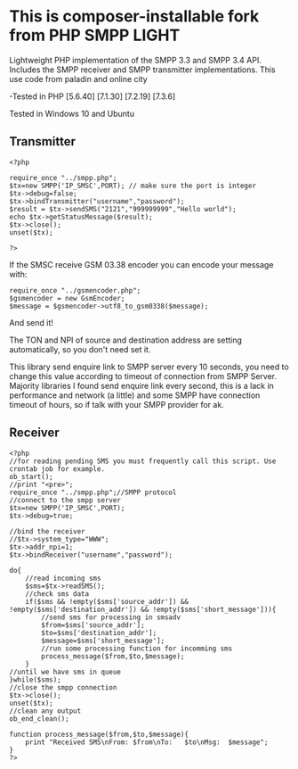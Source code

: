 # This is composer-installable fork from PHP SMPP LIGHT

Lightweight PHP implementation of the SMPP 3.3 and SMPP 3.4 API. Includes the SMPP receiver and SMPP transmitter implementations.
This use code from paladin and online city

-Tested in PHP [5.6.40] [7.1.30] [7.2.19] [7.3.6]

Tested in Windows 10 and Ubuntu

## Transmitter
````
<?php

require_once "../smpp.php";
$tx=new SMPP('IP_SMSC',PORT); // make sure the port is integer
$tx->debug=false;
$tx->bindTransmitter("username","password");
$result = $tx->sendSMS("2121","999999999","Hello world");
echo $tx->getStatusMessage($result);
$tx->close();
unset($tx);

?>

````

If the SMSC receive GSM 03.38 encoder you can encode your message with:

```
require_once "../gsmencoder.php";
$gsmencoder = new GsmEncoder;
$message = $gsmencoder->utf8_to_gsm0338($message);
```

And send it!

The TON and NPI of source and destination address are setting automatically, so you don't need set it.

This library send enquire link to SMPP server every 10 seconds, you need to change this value according to timeout of connection from SMPP Server. Majority libraries I found send enquire link every second, this is a lack in performance and network (a little) and some SMPP have connection timeout of hours, so if talk with your SMPP provider for ak.


## Receiver

```
<?php
//for reading pending SMS you must frequently call this script. Use crontab job for example.
ob_start();
//print "<pre>";
require_once "../smpp.php";//SMPP protocol
//connect to the smpp server
$tx=new SMPP('IP_SMSC',PORT);
$tx->debug=true;

//bind the receiver
//$tx->system_type="WWW";
$tx->addr_npi=1;
$tx->bindReceiver("username","password");

do{
	//read incoming sms
	$sms=$tx->readSMS();
	//check sms data
	if($sms && !empty($sms['source_addr']) && !empty($sms['destination_addr']) && !empty($sms['short_message'])){
		//send sms for processing in smsadv
		$from=$sms['source_addr'];
		$to=$sms['destination_addr'];
		$message=$sms['short_message'];
	    //run some processing function for incomming sms
	    process_message($from,$to,$message);
	}
//until we have sms in queue
}while($sms);
//close the smpp connection
$tx->close();
unset($tx);
//clean any output
ob_end_clean();

function process_message($from,$to,$message){
	print "Received SMS\nFrom: $from\nTo:   $to\nMsg:  $message";
}
?>
```
